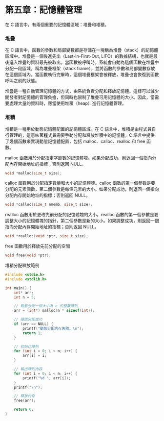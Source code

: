 # 第五章：記憶體管理

在 C 語言中，有兩個重要的記憶體區域：堆疊和堆積。

### 堆疊

在 C 語言中，函數的參數和局部變數都是存儲在一塊稱為堆疊（stack）的記憶體區域中。堆疊是一個後進先出（Last-In-First-Out, LIFO）的數據結構，也就是最後進入堆疊的資料最先被取出。當函數被呼叫時，系統會自動為這個函數在堆疊中分配一段區域，稱為堆疊框架（stack frame），並將函數的參數和局部變數存放在這個區域內。當函數執行完畢時，這個堆疊框架會被釋放，堆疊也會恢復到函數呼叫之前的狀態。

堆疊是一種自動管理記憶體的方式，由系統負責分配和釋放記憶體。這樣可以減少開發者對記憶體的管理負擔，但同時也限制了堆疊可用記憶體的大小。因此，當需要處理大量的資料時，應當使用堆積（heap）進行記憶體管理。

### 堆積

堆積是一種用於動態記憶體配置的記憶體區域。在 C 語言中，堆積是由程式員自行管理的，這意味著程式員需要手動分配和釋放堆積中的記憶體。C 語言中提供了幾個函數來實現動態記憶體配置，包括 malloc、calloc、realloc 和 free 函數。

malloc 函數用於分配指定字節數的記憶體塊。如果分配成功，則返回一個指向分配內存開始地址的指標；否則返回 NULL。

```c
void *malloc(size_t size);
```

calloc 函數用於分配指定數量和大小的記憶體塊。calloc 函數的第一個參數是要分配的元素個數，第二個參數是每個元素的大小。如果分配成功，則返回一個指向分配內存開始地址的指標；否則返回 NULL。

```c
void *calloc(size_t nmemb, size_t size);
```

realloc 函數用於更改先前分配的記憶體塊的大小。realloc 函數的第一個參數是要調整大小的記憶體塊的指針，第二個參數是新的大小。如果調整成功，則返回一個指向分配內存開始地址的指標；否則返回 NULL。

```c
void *realloc(void *ptr, size_t size);
```

free 函數用於釋放先前分配的空間

```c
void free(void *ptr);

```

堆積分配釋放範例

```c
#include <stdio.h>
#include <stdlib.h>

int main() {
    int* arr;
    int n = 5;

    // 動態分配一個大小為 n 的整數陣列
    arr = (int*) malloc(n * sizeof(int));

    // 確認分配成功
    if (arr == NULL) {
        printf("動態分配內存失敗。\n");
        return 1;
    }

    // 初始化陣列
    for (int i = 0; i < n; i++) {
        arr[i] = i;
    }

    // 輸出陣列內容
    for (int i = 0; i < n; i++) {
        printf("%d ", arr[i]);
    }
    printf("\n");

    // 釋放內存
    free(arr);

    return 0;
}

```

